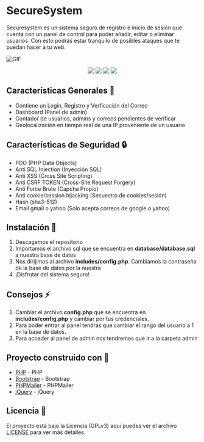 # SecureSystem
Securesystem es un sistema seguro de registro e inicio de sesión que cuenta con un panel de control para poder añadir, editar o eliminar usuarios. Con esto podrás estar tranquilo de posibles ataques que te puedan hacer a tu web.

![GIF](https://user-images.githubusercontent.com/62146446/156011108-7c64f712-51e8-4ed5-9461-586298fd513d.gif)

<div align="center">
  
<img src="https://img.shields.io/badge/OS-Windows 10-00a1f1?style=for-the-badge&logo=windows"> <img src="https://img.shields.io/badge/PHP-8.0.13-787CB5?style=for-the-badge&logo=php"> <img src="https://img.shields.io/badge/Autor-airgold3-blue?logo=github&style=for-the-badge"> <img src="https://img.shields.io/badge/Licencia-GPLV3-red?style=for-the-badge&logo=gnu"> 
</div>

## Características Generales 📁

<ul>
  <li><a>Contiene un Login, Registro y Verficación del Correo</a></li>
  <li><a>Dashboard (Panel de admin)</a></li>
  <li><a>Contador de usuarios, admins y correos pendientes de verificar</a></li>
  <li><a>Geolocalización en tiempo real de una IP proveniente de un usuario </a></li>
</ul>

## Características de Seguridad 🔒
 
 <ul>
  <li><a>PDO (PHP Data Objects)</a></li>
  <li><a>Anti SQL Injection (Inyección SQL)</a></li>
  <li><a>Anti XSS (Cross Site Scripting)</a></li>
  <li><a>Anti CSRF TOKEN (Cross-Site Request Forgery)</a></li>
  <li><a>Anti Force Brute (Capcha Propio)</a></li>
  <li><a>Anti cookie/session hijacking (Secuestro de cookies/sesión)</a></li>
  <li><a>Hash (sha3-512)</a></li>
  <li><a>Email gmail o yahoo (Solo acepta correos de google o yahoo)</a></li>
 </ul>
 
 ## Instalación 📰
 1. Descagamos el repositorio
 2. Importamos el archivo sql que se encuentra en **database/database.sql** a nuestra base de datos
 3. Nos dirijimos al archivo **includes/config.php**. Cambiamos la contraseña de la base de datos por la nuestra
 4. ¡Disfrutar del sistema seguro!
 
 ## Consejos ⚡️ 
 1. Cambiar el archivo **config.php** que se encuentra en **includes/config.php** y cambiar por tus credenciales.
 2. Para poder entrar al panel tendrás que cambiar el rango del usuario a 1 en la base de datos.
 3. Para acceder al panel de admin nos tendremos que ir a la carpeta admin
 ## Proyecto construido con 🔨
 
* [PHP](https://www.php.net/) - PHP
* [Bootstrap](https://getbootstrap.com/) - Bootstrap
* [PHPMailer](https://github.com/PHPMailer/PHPMailer) - PHPMailer
* [jQuery](https://jquery.com/) - jQuery

## Licencia 📄
   El proyecto está bajo la Licencia (GPLv3) aquí puedes ver el archivo [LICENSE](LICENSE) para ver más detalles.
